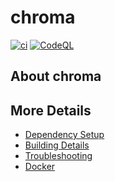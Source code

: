 # chroma

[![ci](https://github.com/HunterNicky/Grow/actions/workflows/ci.yml/badge.svg)](https://github.com/HunterNicky/Grow/actions/workflows/ci.yml)
[![CodeQL](https://github.com/HunterNicky/Grow/actions/workflows/codeql-analysis.yml/badge.svg)](https://github.com/HunterNicky/Grow/actions/workflows/codeql-analysis.yml)

## About chroma



## More Details

 * [Dependency Setup](README_dependencies.md)
 * [Building Details](README_building.md)
 * [Troubleshooting](README_troubleshooting.md)
 * [Docker](README_docker.md)
